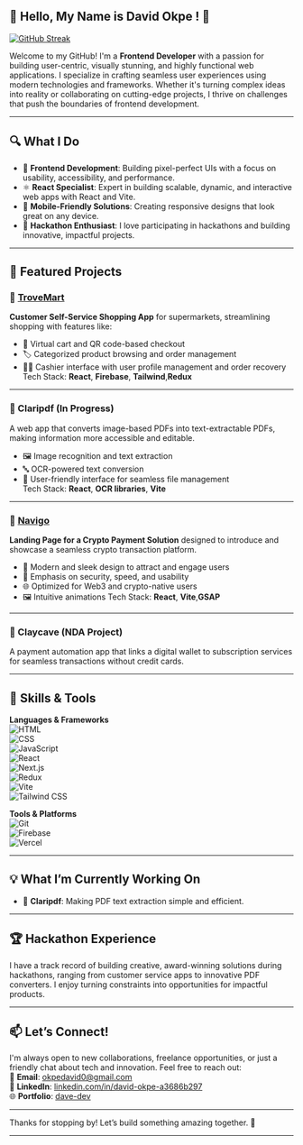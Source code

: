 

## 👋 Hello, My Name is David Okpe ! 🚀

[![GitHub Streak](https://streak-stats.demolab.com/?user=Dave154)](https://git.io/streak-stats)

Welcome to my GitHub! I'm a **Frontend Developer** with a passion for building user-centric, visually stunning, and highly functional web applications. I specialize in crafting seamless user experiences using modern technologies and frameworks. Whether it's turning complex ideas into reality or collaborating on cutting-edge projects, I thrive on challenges that push the boundaries of frontend development.

---

## 🔍 What I Do

- 🎨 **Frontend Development**: Building pixel-perfect UIs with a focus on usability, accessibility, and performance.
- ⚛️ **React Specialist**: Expert in building scalable, dynamic, and interactive web apps with React and Vite.
- 📱 **Mobile-Friendly Solutions**: Creating responsive designs that look great on any device.
- 🔗 **Hackathon Enthusiast**: I love participating in hackathons and building innovative, impactful projects.


---

## 🌟 Featured Projects

### 🔹 [TroveMart](https://trovemart.vercel.app)  
**Customer Self-Service Shopping App** for supermarkets, streamlining shopping with features like:  
- 🛒 Virtual cart and QR code-based checkout  
- 🏷️ Categorized product browsing and order management  
- 👨‍💼 Cashier interface with user profile management and order recovery  
Tech Stack: **React**, **Firebase**, **Tailwind**,**Redux**

---

### 🔹 Claripdf (In Progress)  
A web app that converts image-based PDFs into text-extractable PDFs, making information more accessible and editable.  
- 🖼️ Image recognition and text extraction  
- 🔤 OCR-powered text conversion  
- 📄 User-friendly interface for seamless file management  
Tech Stack: **React**, **OCR libraries**, **Vite**

---

### 🔹  [Navigo](https://navigo-eight.vercel.app/)    
**Landing Page for a Crypto Payment Solution** designed to introduce and showcase a seamless crypto transaction platform.  
- 💸 Modern and sleek design to attract and engage users  
- 🔐 Emphasis on security, speed, and usability  
- 🌐 Optimized for Web3 and crypto-native users
- 🖼️ Intuitive animations 
Tech Stack: **React**, **Vite**,**GSAP**

---

### 🔹 Claycave (NDA Project)  
A payment automation app that links a digital wallet to subscription services for seamless transactions without credit cards.

---

## 🚀 Skills & Tools

**Languages & Frameworks**  
![HTML](https://img.shields.io/badge/HTML5-E34F26?style=flat-square&logo=html5&logoColor=white)  
![CSS](https://img.shields.io/badge/CSS3-1572B6?style=flat-square&logo=css3&logoColor=white)  
![JavaScript](https://img.shields.io/badge/JavaScript-F7DF1E?style=flat-square&logo=javascript&logoColor=black)  
![React](https://img.shields.io/badge/React-61DAFB?style=flat-square&logo=react&logoColor=black)  
![Next.js](https://img.shields.io/badge/Next.js-000000?style=flat-square&logo=next.js&logoColor=white)  
![Redux](https://img.shields.io/badge/Redux-764ABC?style=flat-square&logo=redux&logoColor=white)  
![Vite](https://img.shields.io/badge/Vite-646CFF?style=flat-square&logo=vite&logoColor=white)  
![Tailwind CSS](https://img.shields.io/badge/Tailwind_CSS-38B2AC?style=flat-square&logo=tailwind-css&logoColor=white)

**Tools & Platforms**  
![Git](https://img.shields.io/badge/Git-F05032?style=flat-square&logo=git&logoColor=white)  
![Firebase](https://img.shields.io/badge/Firebase-FFCA28?style=flat-square&logo=firebase&logoColor=black)  
![Vercel](https://img.shields.io/badge/Vercel-000000?style=flat-square&logo=vercel&logoColor=white)  


---

## 💡 What I’m Currently Working On

- 🚀 **Claripdf**: Making PDF text extraction simple and efficient.  

---

## 🏆 Hackathon Experience

I have a track record of building creative, award-winning solutions during hackathons, ranging from customer service apps to innovative PDF converters. I enjoy turning constraints into opportunities for impactful products.

---

## 📫 Let’s Connect!

I'm always open to new collaborations, freelance opportunities, or just a friendly chat about tech and innovation. Feel free to reach out:  
📧 **Email**: [okpedavid0@gmail.com](okpedavid0@gmail.com)  
💼 **LinkedIn**: [linkedin.com/in/david-okpe-a3686b297](www.linkedin.com/in/david-okpe-a3686b297)  
🌐 **Portfolio**: [dave-dev](https://dave-dev-omega.vercel.app/)

---

Thanks for stopping by! Let’s build something amazing together. 🌟

--- 
